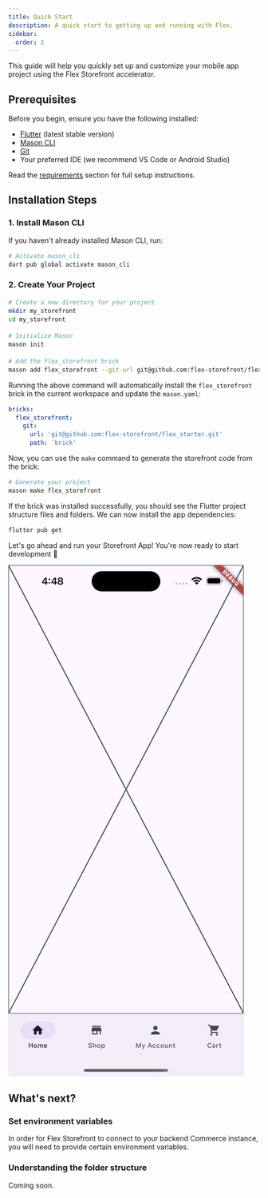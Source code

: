 ```yaml
---
title: Quick Start
description: A quick start to getting up and running with Flex.
sidebar:
  order: 2
---
```


This guide will help you quickly set up and customize your mobile app project using the Flex Storefront accelerator.

## Prerequisites

Before you begin, ensure you have the following installed:

- [Flutter](https://docs.flutter.dev/get-started/install) (latest stable version)
- [Mason CLI](https://docs.brickhub.dev/installing/)
- [Git](https://git-scm.com/downloads)
- Your preferred IDE (we recommend VS Code or Android Studio)

Read the [requirements](/getting-started/requirements) section for full setup instructions.

## Installation Steps

### 1. Install Mason CLI

If you haven't already installed Mason CLI, run:
```zsh
# Activate mason_cli
dart pub global activate mason_cli
```

### 2. Create Your Project

```zsh
# Create a new directory for your project
mkdir my_storefront
cd my_storefront

# Initialize Mason
mason init

# Add the flex_storefront brick
mason add flex_storefront --git-url git@github.com:flex-storefront/flex_starter.git --git-path bricks/storefront/
```

Running the above command will automatically install the `flex_storefront` brick in the current workspace and update the `mason.yaml`:

```yaml
bricks:
  flex_storefront:
    git:
      url: 'git@github.com:flex-storefront/flex_starter.git'
      path: 'brick'
```

Now, you can use the `make` command to generate the storefront code from the brick:

```zsh
# Generate your project
mason make flex_storefront
```

If the brick was installed successfully, you should see the Flutter project structure files and folders. We can now install the app dependencies:

```zsh
flutter pub get
```

Let's go ahead and run your Storefront App! You're now ready to start development 🎉

![Flex Storefront](./flex_storefront_app-home.png)

## What's next?

### Set environment variables

In order for Flex Storefront to connect to your backend Commerce instance, you will need to provide certain environment variables.

### Understanding the folder structure

Coming soon.
